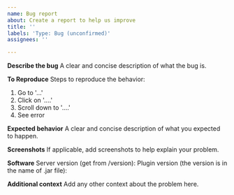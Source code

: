 ```yaml
---
name: Bug report
about: Create a report to help us improve
title: ''
labels: 'Type: Bug (unconfirmed)'
assignees: ''

---
```


**Describe the bug**
A clear and concise description of what the bug is.

**To Reproduce**
Steps to reproduce the behavior:
1. Go to '...'
2. Click on '....'
3. Scroll down to '....'
4. See error

**Expected behavior**
A clear and concise description of what you expected to happen.

**Screenshots**
If applicable, add screenshots to help explain your problem.

**Software**
Server version (get from /version):
Plugin version (the version is in the name of .jar file):

**Additional context**
Add any other context about the problem here.
